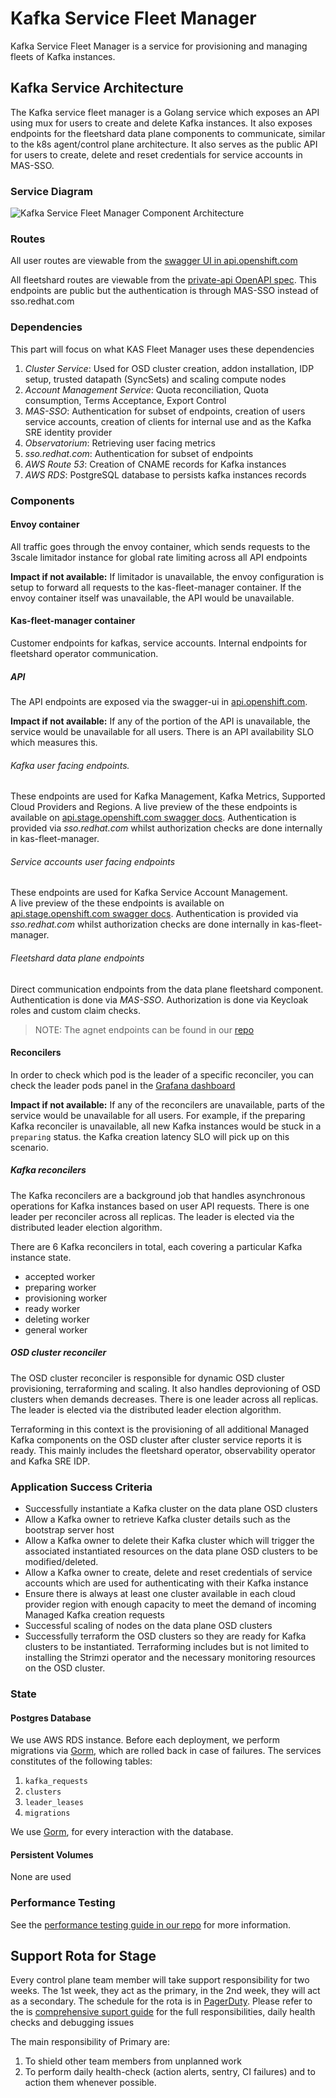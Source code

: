 # Kafka Service Fleet Manager

Kafka Service Fleet Manager is a service for provisioning and managing fleets of Kafka instances. 


## Kafka Service Architecture
The Kafka service fleet manager is a Golang service which exposes an API using mux for users to create and delete Kafka instances. It also exposes endpoints for the fleetshard data plane components to communicate, similar to the k8s agent/control plane architecture. It also serves as the public API for users to create, delete and reset credentials for service accounts in MAS-SSO.

### Service Diagram
![Kafka Service Fleet Manager Component Architecture](https://gitlab.cee.redhat.com/service/kas-fleet-manager/-/raw/main/docs/images/kas-fleet-manager-component-architecture.png)

### Routes
All user routes are viewable from the [swagger UI in api.openshift.com](https://api.openshift.com/?urls.primaryName=kafka%20service%20fleet%20manager%20service)

All fleetshard routes are viewable from the [private-api OpenAPI spec](https://gitlab.cee.redhat.com/service/kas-fleet-manager/-/blob/main/openapi/kas-fleet-manager-private.yaml). This endpoints are public but the authentication is through MAS-SSO instead of sso.redhat.com
### Dependencies

This part will focus on what KAS Fleet Manager uses these dependencies
1. *Cluster Service*: 
   Used for OSD cluster creation, addon installation, IDP setup, trusted datapath (SyncSets) and scaling compute nodes
2. *Account Management Service*: 
   Quota reconciliation, Quota consumption, Terms Acceptance, Export Control
3. *MAS-SSO*: 
   Authentication for subset of endpoints, creation of users service accounts, creation of clients for internal use and as the Kafka SRE identity provider
4. *Observatorium*: 
   Retrieving user facing metrics
5. *sso.redhat.com*:
   Authentication for subset of endpoints
6. *AWS Route 53*:
   Creation of CNAME records for Kafka instances
7. *AWS RDS*:
   PostgreSQL database to persists kafka instances records    



### Components 
#### Envoy container
All traffic goes through the envoy container, which sends requests to the 3scale limitador instance for global rate limiting across all API endpoints

**Impact if not available:**
If limitador is unavailable, the envoy configuration is setup to forward all requests to the kas-fleet-manager container. If the envoy container itself was unavailable, the API would be unavailable.

#### Kas-fleet-manager container
Customer endpoints for kafkas, service accounts. Internal endpoints for fleetshard operator communication. 

##### API
The API endpoints are exposed via the swagger-ui in [api.openshift.com](https://api.openshift.com/?urls.primaryName=kafka%20service%20fleet%20manager%20service).

**Impact if not available:**
If any of the portion of the API is unavailable, the service would be unavailable for all users. There is an API availability SLO which measures this.

###### Kafka user facing endpoints. 

These endpoints are used for Kafka Management, Kafka Metrics, Supported Cloud Providers and Regions. 
A live preview of the these endpoints is available on [api.stage.openshift.com swagger docs](https://api.openshift.com/?urls.primaryName=kafka%20service%20fleet%20manager%20service).
Authentication is provided via *sso.redhat.com* whilst authorization checks are done internally in kas-fleet-manager.

###### Service accounts user facing endpoints

These endpoints are used for Kafka Service Account Management.  
A live preview of the these endpoints is available on [api.stage.openshift.com swagger docs](https://api.openshift.com/?urls.primaryName=kafka%20service%20fleet%20manager%20service).
Authentication is provided via *sso.redhat.com* whilst authorization checks are done internally in kas-fleet-manager.

###### Fleetshard data plane endpoints

Direct communication endpoints from the data plane fleetshard component. 
Authentication is done via *MAS-SSO*. Authorization is done via Keycloak roles and custom claim checks. 
>NOTE: The agnet endpoints can be found in our [repo](https://gitlab.cee.redhat.com/service/kas-fleet-manager/-/blob/main/openapi/kas-fleet-manager-private.yaml) 

#### Reconcilers
In order to check which pod is the leader of a specific reconciler, you can check the leader pods panel in the [Grafana dashboard](https://grafana.app-sre.devshift.net/d/WLBv_KuMz/kas-fleet-manager-metrics?orgId=1&var-datasource=app-sre-prod-04-prometheus&var-consoleurl=https:%2F%2Fconsole-openshift-console.apps.app-sre-prod-04.i5h0.p1.openshiftapps.com)

**Impact if not available:**
If any of the reconcilers are unavailable, parts of the service would be unavailable for all users. For example, if the preparing Kafka reconciler is unavailable, all new Kafka instances would be stuck in a `preparing` status. the Kafka creation latency SLO will pick up on this scenario.
##### Kafka reconcilers

The Kafka reconcilers are a background job that handles asynchronous operations for Kafka instances based on user API requests.
There is one leader per reconciler across all replicas. The leader is elected via the distributed leader election algorithm. 

There are 6 Kafka reconcilers in total, each covering a particular Kafka instance state.
- accepted worker
- preparing worker
- provisioning worker
- ready worker
- deleting worker
- general worker

##### OSD cluster reconciler
The OSD cluster reconciler is responsible for dynamic OSD cluster provisioning, terraforming and scaling. 
It also handles deprovioning of OSD clusters when demands decreases.
There is one leader across all replicas. The leader is elected via the distributed leader election algorithm. 

Terraforming in this context is the provisioning of all additional Managed Kafka components on the OSD cluster after cluster service reports it is ready. This mainly includes the fleetshard operator, observability operator and Kafka SRE IDP.

### Application Success Criteria
- Successfully instantiate a Kafka cluster on the data plane OSD clusters
- Allow a Kafka owner to retrieve Kafka cluster details such as the bootstrap server host
- Allow a Kafka owner to delete their Kafka cluster which will trigger the associated instantiated resources on the data plane OSD clusters to be modified/deleted.
- Allow a Kafka owner to create, delete and reset credentials of service accounts which are used for authenticating with their Kafka instance
- Ensure there is always at least one cluster available in each cloud provider region with enough capacity to meet the demand of incoming Managed Kafka creation requests
- Successful scaling of nodes on the data plane OSD clusters
- Successfully terraform the OSD clusters so they are ready for Kafka clusters to be instantiated. Terraforming includes but is not limited to installing the Strimzi operator and the necessary monitoring resources on the OSD cluster.

### State
#### Postgres Database 
We use AWS RDS instance. Before each deployment, we perform migrations via [Gorm](https://gorm.io/), which are rolled back in case of failures. 
The services constitutes of the following tables:
1. `kafka_requests`
2. `clusters`
3. `leader_leases`
4. `migrations`

We use [Gorm](https://gorm.io/), for every interaction with the database.

#### Persistent Volumes
None are used
### Performance Testing

See the [performance testing guide in our repo](https://gitlab.cee.redhat.com/service/kas-fleet-manager/-/blob/main/test/performance/README.md) for more information.

## Support Rota for Stage

Every control plane team member will take support responsibility for two weeks. The 1st week, they act as the primary, in the 2nd week, they will act as a secondary. The schedule for the rota is in [PagerDuty](https://redhat.pagerduty.com/teams/P7FY0UF). Please refer to the is [comprehensive suport guide](https://docs.google.com/document/d/1xklhSgyWZKcxv2_PV2KIhreIpAtnGnoXS-3D_nXs6xA/edit#) for the full responsibilities, daily health checks and debugging issues

The main responsibility of Primary are: 
1. To shield other team members from unplanned work
2. To perform daily health-check (action alerts, sentry, CI failures) and to action them whenever possible.

